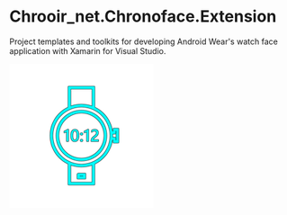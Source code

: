 # Chrooir_net.Chronoface.Extension
Project templates and toolkits for developing Android Wear's watch face application with Xamarin for Visual Studio.

![icon.png](https://raw.githubusercontent.com/Nia-TN1012/Chronoir_net.Chronoface.Extension/master/image/Watchface.png)
